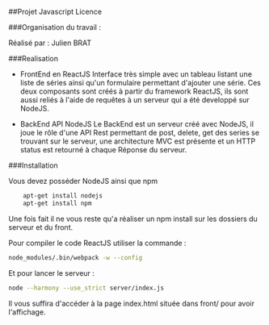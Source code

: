##Projet Javascript Licence 

###Organisation du travail : 

Réalisé par :  Julien BRAT


###Realisation

- FrontEnd en ReactJS
Interface très simple avec un tableau listant une liste de séries ainsi qu'un formulaire permettant d'ajouter une série. Ces deux composants sont créés à partir du framework ReactJS, ils sont aussi reliés à l'aide de requêtes à un serveur qui a été developpé sur NodeJS. 


- BackEnd API NodeJS
Le BackEnd est un serveur créé avec NodeJS, il joue le rôle d'une API Rest permettant de post, delete, get des series se trouvant sur le serveur, une architecture MVC est présente et un HTTP status est retourné à chaque Réponse du serveur. 


###Installation 

Vous devez posséder NodeJS ainsi que npm 

``` bash
	apt-get install nodejs
	apt-get install npm
```

Une fois fait il ne vous reste qu'a réaliser un npm install sur les dossiers du serveur et du front. 

Pour compiler le code ReactJS utiliser la commande : 

``` bash
node_modules/.bin/webpack -w --config 
```

Et pour lancer le serveur :

``` bash
node --harmony --use_strict server/index.js
```

Il vous suffira d'accéder à la page index.html située dans front/ pour avoir l'affichage. 
